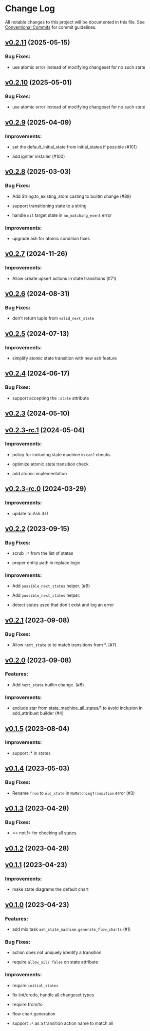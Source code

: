 # Change Log

All notable changes to this project will be documented in this file.
See [Conventional Commits](Https://conventionalcommits.org) for commit guidelines.

<!-- changelog -->

## [v0.2.11](https://github.com/ash-project/ash_state_machine/compare/v0.2.10...v0.2.11) (2025-05-15)




### Bug Fixes:

* use atomic error instead of modifying changeset for no such state

## [v0.2.10](https://github.com/ash-project/ash_state_machine/compare/v0.2.9...v0.2.10) (2025-05-01)




### Bug Fixes:

* use atomic error instead of modifying changeset for no such state

## [v0.2.9](https://github.com/ash-project/ash_state_machine/compare/v0.2.8...v0.2.9) (2025-04-09)




### Improvements:

* set the default_initial_state from initial_states if possible (#101)

* add igniter installer (#100)

## [v0.2.8](https://github.com/ash-project/ash_state_machine/compare/v0.2.7...v0.2.8) (2025-03-03)




### Bug Fixes:

* Add String.to_existing_atom casting to builtin change (#89)

* support transitioning state to a string

* handle `nil` target state in `no_matching_event` error

### Improvements:

* upgrade ash for atomic condition fixes

## [v0.2.7](https://github.com/ash-project/ash_state_machine/compare/v0.2.6...v0.2.7) (2024-11-26)

### Improvements:

- Allow create upsert actions in state transitions (#71)

## [v0.2.6](https://github.com/ash-project/ash_state_machine/compare/v0.2.5...v0.2.6) (2024-08-31)

### Bug Fixes:

- don't return tuple from `valid_next_state`

## [v0.2.5](https://github.com/ash-project/ash_state_machine/compare/v0.2.4...v0.2.5) (2024-07-13)

### Improvements:

- simplify atomic state transition with new ash feature

## [v0.2.4](https://github.com/ash-project/ash_state_machine/compare/v0.2.3...v0.2.4) (2024-06-17)

### Bug Fixes:

- support accepting the `:state` attribute

## [v0.2.3](https://github.com/ash-project/ash_state_machine/compare/v0.2.3-rc.1...v0.2.3) (2024-05-10)

## [v0.2.3-rc.1](https://github.com/ash-project/ash_state_machine/compare/v0.2.3-rc.0...v0.2.3-rc.1) (2024-05-04)

### Improvements:

- policy for including state machine in `can?` checks

- optimize atomic state transition check

- add atomic implementation

## [v0.2.3-rc.0](https://github.com/ash-project/ash_state_machine/compare/v0.2.2...v0.2.3-rc.0) (2024-03-29)

### Improvements:

- update to Ash 3.0

## [v0.2.2](https://github.com/ash-project/ash_state_machine/compare/v0.2.1...v0.2.2) (2023-09-15)

### Bug Fixes:

- scrub `:*` from the list of states

- proper entity path in replace logic

### Improvements:

- Add `possible_next_states` helper. (#9)

- Add `possible_next_states` helper.

- detect states used that don't exist and log an error

## [v0.2.1](https://github.com/ash-project/ash_state_machine/compare/v0.2.0...v0.2.1) (2023-09-08)

### Bug Fixes:

- Allow `next_state` to to match transitions from \*. (#7)

## [v0.2.0](https://github.com/ash-project/ash_state_machine/compare/v0.1.5...v0.2.0) (2023-09-08)

### Features:

- Add `next_state` builtin change. (#6)

### Improvements:

- exclude star from state_machine_all_states/1 to avoid inclusion in add_attribuet builder (#4)

## [v0.1.5](https://github.com/ash-project/ash_state_machine/compare/v0.1.4...v0.1.5) (2023-08-04)

### Improvements:

- support :\* in states

## [v0.1.4](https://github.com/ash-project/ash_state_machine/compare/v0.1.3...v0.1.4) (2023-05-03)

### Bug Fixes:

- Rename `from` to `old_state` in `NoMatchingTransition` error (#3)

## [v0.1.3](https://github.com/ash-project/ash_state_machine/compare/v0.1.2...v0.1.3) (2023-04-28)

### Bug Fixes:

- == not != for checking all states

## [v0.1.2](https://github.com/ash-project/ash_state_machine/compare/v0.1.1...v0.1.2) (2023-04-28)

## [v0.1.1](https://github.com/ash-project/ash_state_machine/compare/v0.1.0...v0.1.1) (2023-04-23)

### Improvements:

- make state diagrams the default chart

## [v0.1.0](https://github.com/ash-project/ash_state_machine/compare/v0.1.0...v0.1.0) (2023-04-23)

### Features:

- add mix task `ash_state_machine.generate_flow_charts` (#1)

### Bug Fixes:

- action does not uniquely identify a transition

- require `allow_nil? false` on state attribute

### Improvements:

- require `initial_states`

- fix lint/credo, handle all changeset types

- require from/to

- flow chart generation

- support `:*` as a transition action name to match all
